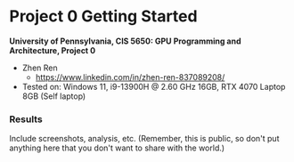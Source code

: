 Project 0 Getting Started
====================

**University of Pennsylvania, CIS 5650: GPU Programming and Architecture, Project 0**

* Zhen Ren
  * https://www.linkedin.com/in/zhen-ren-837089208/
* Tested on: Windows 11, i9-13900H @ 2.60 GHz 16GB, RTX 4070 Laptop 8GB (Self laptop)

### Results

Include screenshots, analysis, etc. (Remember, this is public, so don't put
anything here that you don't want to share with the world.)
